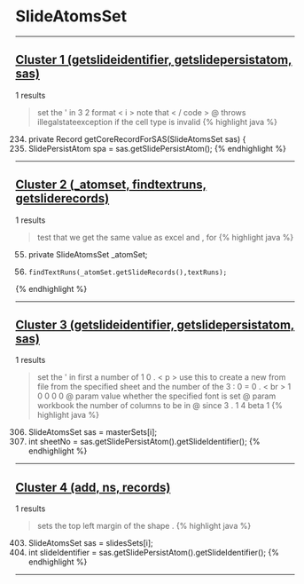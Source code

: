 # SlideAtomsSet

***

## [Cluster 1 (getslideidentifier, getslidepersistatom, sas)](./1)
1 results
> set the ' in 3 2 format < i > note that < / code > @ throws illegalstateexception if the cell type is invalid 
{% highlight java %}
234. private Record getCoreRecordForSAS(SlideAtomsSet sas) {
235.   SlidePersistAtom spa = sas.getSlidePersistAtom();
{% endhighlight %}

***

## [Cluster 2 (_atomset, findtextruns, getsliderecords)](./2)
1 results
> test that we get the same value as excel and , for 
{% highlight java %}
55. private SlideAtomsSet _atomSet;
83.     findTextRuns(_atomSet.getSlideRecords(),textRuns);
{% endhighlight %}

***

## [Cluster 3 (getslideidentifier, getslidepersistatom, sas)](./3)
1 results
> set the ' in first a number of 1 0 . < p > use this to create a new from file from the specified sheet and the number of the 3 : 0 = 0 . < br > 1 0 0 0 0 @ param value whether the specified font is set @ param workbook the number of columns to be in @ since 3 . 1 4 beta 1 
{% highlight java %}
306. SlideAtomsSet sas = masterSets[i];
307. int sheetNo = sas.getSlidePersistAtom().getSlideIdentifier();
{% endhighlight %}

***

## [Cluster 4 (add, ns, records)](./4)
1 results
> sets the top left margin of the shape . 
{% highlight java %}
403. SlideAtomsSet sas = slidesSets[i];
404. int slideIdentifier = sas.getSlidePersistAtom().getSlideIdentifier();
{% endhighlight %}

***

